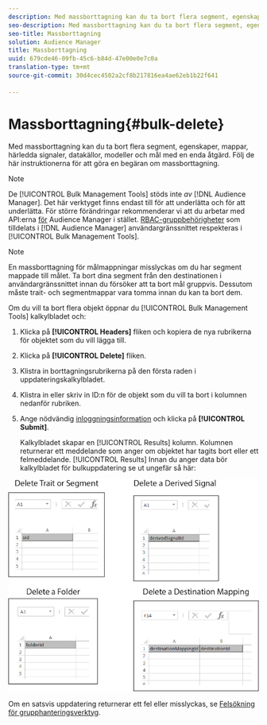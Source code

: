 ```yaml
---
description: Med massborttagning kan du ta bort flera segment, egenskaper, mappar, härledda signaler, datakällor, modeller och mål med en enda åtgärd. Följ de här instruktionerna för att göra en begäran om massborttagning.
seo-description: Med massborttagning kan du ta bort flera segment, egenskaper, mappar, härledda signaler, datakällor, modeller och mål med en enda åtgärd. Följ de här instruktionerna för att göra en begäran om massborttagning.
seo-title: Massborttagning
solution: Audience Manager
title: Massborttagning
uuid: 679cde46-09fb-45c6-b84d-47e00e0e7c0a
translation-type: tm+mt
source-git-commit: 30d4cec4502a2cf8b217816ea4ae62eb1b22f641

---
```



# Massborttagning{#bulk-delete}

Med massborttagning kan du ta bort flera segment, egenskaper, mappar, härledda signaler, datakällor, modeller och mål med en enda åtgärd. Följ de här instruktionerna för att göra en begäran om massborttagning.

<!-- 

<p>t_bulk_delete.xml </p>

 -->

>[!NOTE]
>
>De [!UICONTROL Bulk Management Tools] stöds inte *av* [!DNL Audience Manager]. Det här verktyget finns endast till för att underlätta och för att underlätta. För större förändringar rekommenderar vi att du arbetar med API:erna [för](../../api/rest-api-main/aam-api-getting-started.md) Audience Manager i stället. [RBAC-gruppbehörigheter](../../features/administration/administration-overview.md) som tilldelats i [!DNL Audience Manager] användargränssnittet respekteras i [!UICONTROL Bulk Management Tools].

>[!NOTE]
>
>En massborttagning för målmappningar misslyckas om du har segment mappade till målet. Ta bort dina segment från den destinationen i användargränssnittet innan du försöker att ta bort mål gruppvis. Dessutom måste trait- och segmentmappar vara tomma innan du kan ta bort dem.

Om du vill ta bort flera objekt öppnar du [!UICONTROL Bulk Management Tools] kalkylbladet och:

1. Klicka på **[!UICONTROL Headers]** fliken och kopiera de nya rubrikerna för objektet som du vill lägga till.
2. Klicka på **[!UICONTROL Delete]** fliken.
3. Klistra in borttagningsrubrikerna på den första raden i uppdateringskalkylbladet.
4. Klistra in eller skriv in ID:n för de objekt som du vill ta bort i kolumnen nedanför rubriken.
5. Ange nödvändig [inloggningsinformation](../../reference/bulk-management-tools/bulk-management-intro.md#auth-reqs) och klicka på **[!UICONTROL Submit]**.

   Kalkylbladet skapar en [!UICONTROL Results] kolumn. Kolumnen returnerar ett meddelande som anger om objektet har tagits bort eller ett felmeddelande. [!UICONTROL Results] 
Innan du anger data bör kalkylbladet för bulkuppdatering se ut ungefär så här:

![](assets/delete.png)

Om en satsvis uppdatering returnerar ett fel eller misslyckas, se [Felsökning för grupphanteringsverktyg](../../reference/bulk-management-tools/bulk-troubleshooting.md).

